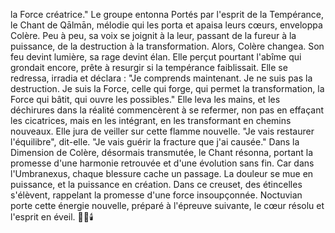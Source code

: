la Force créatrice."
Le groupe entonna
Portés par l'esprit de la Tempérance,
le Chant de Qālmān,
mélodie qui les porta
et apaisa leurs cœurs,
enveloppa Colère.
Peu à peu,
sa voix se joignit à la leur,
passant de la fureur à la puissance,
de la destruction à la transformation.
Alors,
Colère changea.
Son feu devint lumière,
sa rage devint élan.
Elle perçut pourtant l'abîme qui grondait encore,
prête à resurgir si la tempérance faiblissait.
Elle se redressa,
irradia et déclara :
"Je comprends maintenant.
Je ne suis pas la destruction.
Je suis la Force, celle qui forge,
qui permet la transformation,
la Force qui bâtit,
qui ouvre les possibles."
Elle leva les mains,
et les déchirures dans la réalité
commencèrent à se refermer,
non pas en effaçant les cicatrices,
mais en les intégrant,
en les transformant
en chemins nouveaux.
Elle jura de veiller sur cette flamme nouvelle.
"Je vais restaurer l'équilibre",
dit-elle.
"Je vais guérir la fracture
que j'ai causée."
Dans la Dimension de Colère,
désormais transmutée,
le Chant résonna,
portant la promesse
d'une harmonie retrouvée
et d'une évolution sans fin.
Car dans l'Umbranexus,
chaque blessure cache un passage.
La douleur se mue en puissance,
et la puissance en création.
Dans ce creuset, des étincelles s'élèvent,
rappelant la promesse d'une force insoupçonnée.
Noctuvian porte cette énergie nouvelle,
préparé à l'épreuve suivante,
le cœur résolu et l'esprit en éveil.
🌌🔥🕯️
